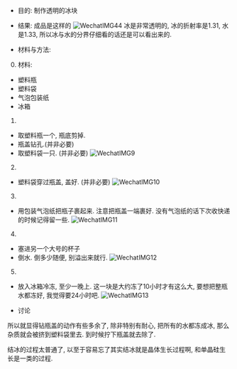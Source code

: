 <!--
.. title: 如何制作透明冰块
.. slug: how-to-make-clear-ice
.. date: 2018-3-3 9:20 UTC+08:00
.. tags: life science,
.. category:
.. link:
.. description:
.. type: text
-->

* 目的: 制作透明的冰块

* 结果: 成品是这样的
![WechatIMG44](https://i.loli.net/2018/03/03/5a99f82bf22f8.jpeg)
冰是非常透明的, 冰的折射率是1.31, 水是1.33, 所以冰与水的分界仔细看的话还是可以看出来的.

* 材料与方法:
<!-- TEASER_END -->
0. 材料:
* 塑料瓶
* 塑料袋
* 气泡包装纸
* 冰箱

1.

* 取塑料瓶一个, 瓶底剪掉.
* 瓶盖钻孔.(并非必要)
* 取塑料袋一只. (并非必要)
![WechatIMG9](https://i.loli.net/2018/03/03/5a99f82c0735c.jpeg)

2.

* 塑料袋穿过瓶盖, 盖好. (并非必要)
![WechatIMG10](https://i.loli.net/2018/03/03/5a99f82c2a3a4.jpeg)

3.

* 用包装气泡纸把瓶子裹起来. 注意把瓶盖一端裹好. 没有气泡纸的话下次收快递的时候记得留一些.
![WechatIMG11](https://i.loli.net/2018/03/03/5a99f82c1c512.jpeg)

4.

* 塞进另一个大号的杯子
* 倒水. 倒多少随便, 别溢出来就行.
![WechatIMG12](https://i.loli.net/2018/03/03/5a99f82c2aad9.jpeg)

5.

* 放入冰箱冷冻, 至少一晚上. 这一块是大约冻了10小时才有这么大, 要想把整瓶水都冻好, 我觉得要24小时吧.
![WechatIMG13](https://i.loli.net/2018/03/03/5a99f82c06624.jpeg)

* 讨论

所以就显得钻瓶盖的动作有些多余了, 除非特别有耐心, 把所有的水都冻成冰, 那么杂质就会被挤到塑料袋里去. 到时候拧下瓶盖就去除了.

结冰的过程太普通了, 以至于容易忘了其实结冰就是晶体生长过程啊, 和单晶硅生长是一类的过程.
